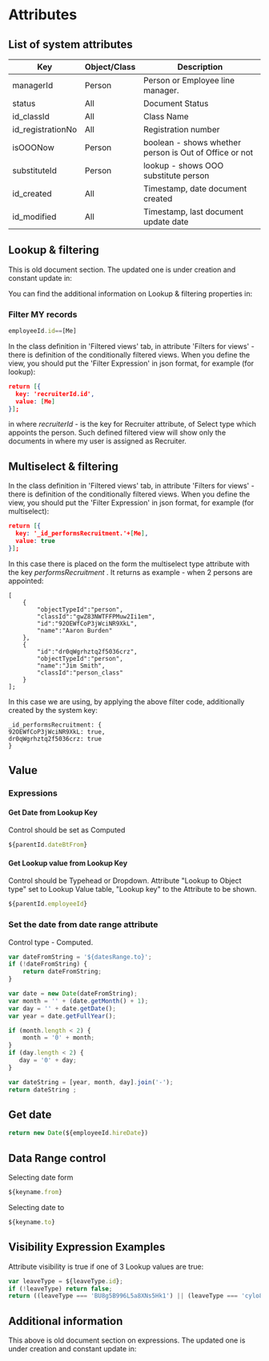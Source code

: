 # Attributes

## List of system attributes

| Key                | Object/Class | Description                                            |
| ------------------ | ------------ | ------------------------------------------------------ |
| managerId          | Person       | Person or Employee line manager.                       |
| status             | All          | Document Status                                        |
| id\_classId        | All          | Class Name                                             |
| id\_registrationNo | All          | Registration number                                    |
| isOOONow           | Person       | boolean - shows whether person is Out of Office or not |
| substituteId       | Person       | lookup - shows OOO substitute person                   |
| id\_created        | All          | Timestamp, date document created                       |
| id\_modified       | All          | Timestamp, last document update date                   |

<!-- Please find the additional information related with attributes in [forms](forms/ "mention") section below., especially in [#form-attributes](forms/#form-attributes "mention") -->

## Lookup & filtering

This is old document section. The updated one is under creation and constant update in:

<!-- {% content-ref url="expressions-examples/" %} -->
<!-- [expressions-examples](expressions-examples/) -->
<!-- {% endcontent-ref %} -->
<!-- Pakeisti nuorodą į galiojančią -->
You can find the additional information on Lookup & filtering properties in:

<!-- &#x20; [#lookup-filtering](forms/#lookup-filtering "mention")  settings description -->

### Filter MY records

```javascript
employeeId.id==[Me]
```

In the class definition in 'Filtered views' tab, in attribute 'Filters for views' - there is definition of the conditionally filtered views. When you define the view, you should put the 'Filter Expression' in json format, for example (for lookup):

```json
return [{
  key: 'recruiterId.id',
  value: [Me]
}];
```

&#x20; in where _recruiterId_ - is the key for Recruiter attribute, of Select type which appoints the person. Such defined filtered view will show only the documents in where my user is assigned as Recruiter.

## Multiselect & filtering

In the class definition in 'Filtered views' tab, in attribute 'Filters for views' - there is definition of the conditionally filtered views. When you define the view, you should put the 'Filter Expression' in json format, for example (for multiselect):

```json
return [{
  key: '_id_performsRecruitment.'+[Me],
  value: true
}];
```

In this case there is placed on the form the multiselect type attribute with the key _performsRecruitment_ . It returns as example - when 2 persons are appointed:

```
[
	{
		"objectTypeId":"person",
		"classId":"gwZ83NWTFFPMuw2Ii1em",
		"id":"92OEWfCoP3jWciNR9XkL",
		"name":"Aaron Burden"
	},
	{
		"id":"dr0qWgrhztq2f5036crz",
		"objectTypeId":"person",
		"name":"Jim Smith",
		"classId":"person_class"
	}
];
```

In this case we are using, by applying the above filter code, additionally created by the system key:

```
_id_performsRecruitment: {
92OEWfCoP3jWciNR9XkL: true,
dr0qWgrhztq2f5036crz: true
}
```

## Value

### Expressions

#### Get Date from Lookup Key

Control should be set as Computed

```javascript
${parentId.dateBtFrom}
```

#### Get Lookup value from Lookup Key

Control should be Typehead or Dropdown. Attribute  "Lookup to Object type" set to Lookup Value table, "Lookup key" to the Attribute to be shown.

```javascript
${parentId.employeeId}
```

### Set the date from date range attribute

Control type - Computed.

```javascript
var dateFromString = '${datesRange.to}';
if (!dateFromString) {
    return dateFromString;
}

var date = new Date(dateFromString);
var month = '' + (date.getMonth() + 1);
var day = '' + date.getDate();
var year = date.getFullYear();

if (month.length < 2) {
    month = '0' + month;
}
if (day.length < 2) {
   day = '0' + day;
}

var dateString = [year, month, day].join('-');
return dateString ;
```

## Get date

```javascript
return new Date(${employeeId.hireDate}) 
```

## Data Range control

Selecting date form

```javascript
${keyname.from}
```

Selecting date to

```javascript
${keyname.to}
```

## Visibility Expression Examples

Attribute visibility is true if one of 3 Lookup values are true:

```javascript
var leaveType = ${leaveType.id};
if (!leaveType) return false;
return ((leaveType === 'BU8g5B996L5a8XNs5Hk1') || (leaveType === 'cylo8B4LEKHs9IOdb4nr') || (leaveType === '0SUjQwAsguWPQo5hZRu0')); 
```

## Additional information

This above is old document section on expressions. The updated one is under creation and constant update in:

<!-- {% content-ref url="expressions-examples/" %}
[expressions-examples](expressions-examples/)
{% endcontent-ref %} -->

<!-- Please find the additional information related with attributes in [forms](forms/ "mention") section below. -->
